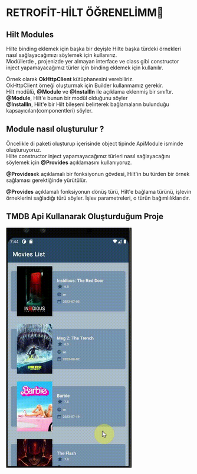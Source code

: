 # RETROFİT-HİLT ÖĞRENELİMM🎉
## Hilt Modules
Hilte binding eklemek için başka bir deyişle Hilte başka türdeki örnekleri nasıl sağlayacağımızı söylemek için kullanırız.</br>
Modüllerde , projenizde yer almayan interface ve class gibi constructor inject yapamayacağımız türler için binding eklemek için kullanılır.

Örnek olarak <b>OkHttpClient</b> kütüphanesini verebiliriz.</br>
OkHttpClient örneği oluşturmak için Builder kullanmamız gerekir. </br>
Hilt modülü, <b>@Module</b> ve <b>@InstallIn</b> ile açıklama eklenmiş bir sınıftır.</br>
<b>@Module</b>, Hilt'e bunun bir modül olduğunu söyler</br>
<b>@InstallIn</b>, Hilt'e bir Hilt bileşeni belirterek bağlamaların bulunduğu kapsayıcıları(componentleri) söyler.

## Module nasıl oluşturulur ?
 Öncelikle di paketi oluşturup içerisinde object tipinde ApiModule isminde oluşturuyoruz.</br>
Hilte constructor inject yapamayacağımız türleri nasıl sağlayacağını söylemek için <b>@Provides</b> açıklamasını kullanıyoruz.</br>

<b>@Provides</b>ek açıklamalı bir fonksiyonun gövdesi, Hilt'in bu türden bir örnek sağlaması gerektiğinde yürütülür.</br>

<b>@Provides</b> açıklamalı fonksiyonun dönüş türü, Hilt'e bağlama türünü, işlevin örneklerini sağladığı türü söyler. İşlev parametreleri, o türün bağımlılıklarıdır.

## TMDB Api Kullanarak Oluşturduğum Proje
![movielist](https://github.com/isilsubasi08/BasicHiltExample/blob/main/gif/MoviesList.gif)





 





         

















  
  






